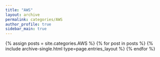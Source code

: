 ```yaml
---
title: "AWS"
layout: archive
permalink: categories/AWS
author_profile: true
sidebar_main: true
---
```


{% assign posts = site.categories.AWS %}
{% for post in posts %} {% include archive-single.html type=page.entries_layout %} {% endfor %}